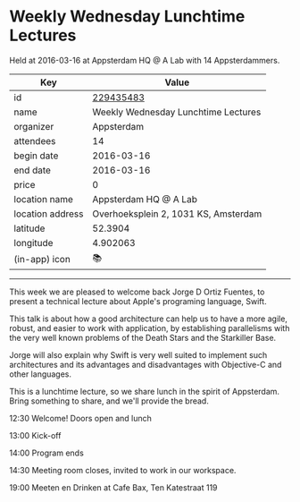# Weekly Wednesday Lunchtime Lectures
Held at 2016-03-16 at Appsterdam HQ @ A Lab with 14 Appsterdammers.
        
|Key|Value
|---|---|
|id|[229435483](https://www.meetup.com/appsterdam/events/229435483/)|
|name|Weekly Wednesday Lunchtime Lectures|
|organizer|Appsterdam|
|attendees|14|
|begin date|2016-03-16|
|end date|2016-03-16|
|price|0|
|location name|Appsterdam HQ @ A Lab|
|location address|Overhoeksplein 2, 1031 KS, Amsterdam|
|latitude|52.3904|
|longitude|4.902063|
|(in-app) icon|📚|

---

This week we are pleased to welcome back Jorge D Ortiz Fuentes, to present a technical lecture about Apple's programing language, Swift.

This talk is about how a good architecture can help us to have a more agile, robust, and easier to work with application, by establishing parallelisms with the very well known problems of the Death Stars and the Starkiller Base.

Jorge will also explain why Swift is very well suited to implement such architectures and its advantages and disadvantages with Objective-C and other languages.

This is a lunchtime lecture, so we share lunch in the spirit of Appsterdam. Bring something to share, and we'll provide the bread.

12:30 Welcome! Doors open and lunch

13:00 Kick-off

14:00 Program ends

14:30 Meeting room closes, invited to work in our workspace.

19:00 Meeten en Drinken at Cafe Bax, Ten Katestraat 119


